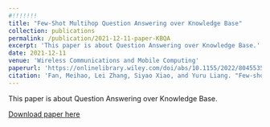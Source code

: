 ```yaml
---
#!!!!!!!
title: "Few‐Shot Multihop Question Answering over Knowledge Base"
collection: publications
permalink: /publication/2021-12-11-paper-KBQA
excerpt: 'This paper is about Question Answering over Knowledge Base.'
date: 2021-12-11
venue: 'Wireless Communications and Mobile Computing'
paperurl: 'https://onlinelibrary.wiley.com/doi/abs/10.1155/2022/8045535'
citation: 'Fan, Meihao, Lei Zhang, Siyao Xiao, and Yuru Liang. "Few-shot multi-hop question answering over knowledge base." arXiv preprint arXiv:2112.11909 (2021).'
---
```

This paper is about Question Answering over Knowledge Base.

[Download paper here](http://fmh1art.github.io/files/KBQA.pdf)